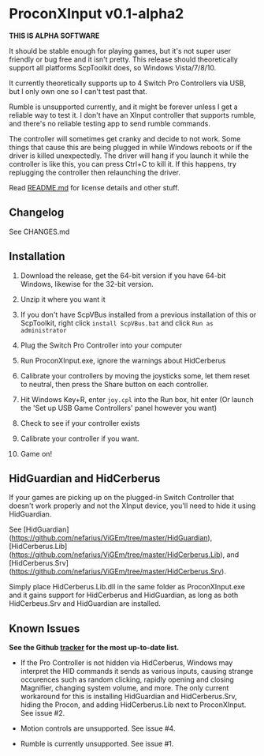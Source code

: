 ProconXInput v0.1-alpha2
========================

**THIS IS ALPHA SOFTWARE**

It should be stable enough for playing games, but it's not super user friendly
or bug free and it isn't pretty. This release should theoretically support all
platforms ScpToolkit does, so Windows Vista/7/8/10.

It currently theoretically supports up to 4 Switch Pro Controllers via USB,
but I only own one so I can't test past that.

Rumble is unsupported currently, and it might be forever unless I get a
reliable way to test it. I don't have an XInput controller that supports
rumble, and there's no reliable testing app to send rumble commands. 

The controller will sometimes get cranky and decide to not work. Some things
that cause this are being plugged in while Windows reboots or if the driver
is killed unexpectedly. The driver will hang if you launch it while the
controller is like this, you can press Ctrl+C to kill it. If this happens, try
replugging the controller then relaunching the driver.

Read [README.md](https://github.com/MTCKC/ProconXInput/blob/master/README.md)
for license details and other stuff.


Changelog
---------

See CHANGES.md


Installation
------------

1. Download the release, get the 64-bit version if you have 64-bit Windows,
likewise for the 32-bit version.

2. Unzip it where you want it

3. If you don't have ScpVBus installed from a previous installation of this or
ScpToolkit, right click `install ScpVBus.bat` and click `Run as administrator`

4. Plug the Switch Pro Controller into your computer

5. Run ProconXInput.exe, ignore the warnings about HidCerberus

6. Calibrate your controllers by moving the joysticks some, let them reset to
neutral, then press the Share button on each controller.

7. Hit Windows Key+R, enter `joy.cpl` into the Run box, hit enter (Or launch
the 'Set up USB Game Controllers' panel however you want)

8. Check to see if your controller exists

9. Calibrate your controller if you want.

10. Game on!


HidGuardian and HidCerberus
---------------------------

If your games are picking up on the plugged-in Switch Controller that doesn't
work properly and not the XInput device, you'll need to hide it using
HidGuardian.

See [HidGuardian]
(https://github.com/nefarius/ViGEm/tree/master/HidGuardian),
[HidCerberus.Lib]
(https://github.com/nefarius/ViGEm/tree/master/HidCerberus.Lib), and
[HidCerberus.Srv]
(https://github.com/nefarius/ViGEm/tree/master/HidCerberus.Srv).

Simply place HidCerberus.Lib.dll in the same folder as ProconXInput.exe and it
gains support for HidCerberus and HidGuardian, as long as both HidCerbeus.Srv
and HidGuardian are installed.

Known Issues
------------

**See the Github [tracker](https://github.com/MTCKC/ProconXInput/issues) for
the most up-to-date list.**

- If the Pro Controller is not hidden via HidCerberus, Windows may interpret
the HID commands it sends as various inputs, causing strange occurences such
as random clicking, rapidly opening and closing Magnifier, changing system
volume, and more. The only current workaround for this is installing
HidGuardian and HidCerberus.Srv, hiding the Procon, and adding HidCerberus.Lib
next to ProconXInput. See issue #2.

- Motion controls are unsupported. See issue #4.

- Rumble is currently unsupported. See issue #1.
